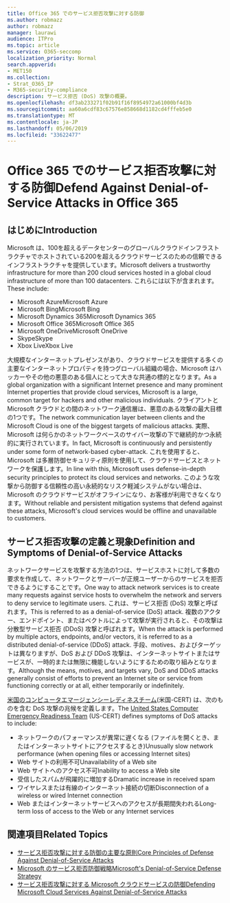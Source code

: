 ```yaml
---
title: Office 365 でのサービス拒否攻撃に対する防御
ms.author: robmazz
author: robmazz
manager: laurawi
audience: ITPro
ms.topic: article
ms.service: O365-seccomp
localization_priority: Normal
search.appverid:
- MET150
ms.collection:
- Strat_O365_IP
- M365-security-compliance
description: サービス拒否 (DoS) 攻撃の概要。
ms.openlocfilehash: df3ab233271f02b91f16f8954972a61000bf4d3b
ms.sourcegitcommit: aa60a6cdf83c67576e858668d1182cd4fffeb5e0
ms.translationtype: MT
ms.contentlocale: ja-JP
ms.lasthandoff: 05/06/2019
ms.locfileid: "33622477"
---
```

# <a name="defend-against-denial-of-service-attacks-in-office-365"></a><span data-ttu-id="134a2-103">Office 365 でのサービス拒否攻撃に対する防御</span><span class="sxs-lookup"><span data-stu-id="134a2-103">Defend Against Denial-of-Service Attacks in Office 365</span></span>

## <a name="introduction"></a><span data-ttu-id="134a2-104">はじめに</span><span class="sxs-lookup"><span data-stu-id="134a2-104">Introduction</span></span>

<span data-ttu-id="134a2-105">Microsoft は、100を超えるデータセンターのグローバルクラウドインフラストラクチャでホストされている200を超えるクラウドサービスのための信頼できるインフラストラクチャを提供しています。</span><span class="sxs-lookup"><span data-stu-id="134a2-105">Microsoft delivers a trustworthy infrastructure for more than 200 cloud services hosted in a global cloud infrastructure of more than 100 datacenters.</span></span> <span data-ttu-id="134a2-106">これらには以下が含まれます。</span><span class="sxs-lookup"><span data-stu-id="134a2-106">These include:</span></span>

- <span data-ttu-id="134a2-107">Microsoft Azure</span><span class="sxs-lookup"><span data-stu-id="134a2-107">Microsoft Azure</span></span>
- <span data-ttu-id="134a2-108">Microsoft Bing</span><span class="sxs-lookup"><span data-stu-id="134a2-108">Microsoft Bing</span></span>
- <span data-ttu-id="134a2-109">Microsoft Dynamics 365</span><span class="sxs-lookup"><span data-stu-id="134a2-109">Microsoft Dynamics 365</span></span>
- <span data-ttu-id="134a2-110">Microsoft Office 365</span><span class="sxs-lookup"><span data-stu-id="134a2-110">Microsoft Office 365</span></span>
- <span data-ttu-id="134a2-111">Microsoft OneDrive</span><span class="sxs-lookup"><span data-stu-id="134a2-111">Microsoft OneDrive</span></span>
- <span data-ttu-id="134a2-112">Skype</span><span class="sxs-lookup"><span data-stu-id="134a2-112">Skype</span></span>
- <span data-ttu-id="134a2-113">Xbox Live</span><span class="sxs-lookup"><span data-stu-id="134a2-113">Xbox Live</span></span>

<span data-ttu-id="134a2-114">大規模なインターネットプレゼンスがあり、クラウドサービスを提供する多くの主要なインターネットプロパティを持つグローバル組織の場合、Microsoft はハッカーやその他の悪意のある個人にとって大きな共通の標的となります。</span><span class="sxs-lookup"><span data-stu-id="134a2-114">As a global organization with a significant Internet presence and many prominent Internet properties that provide cloud services, Microsoft is a large, common target for hackers and other malicious individuals.</span></span> <span data-ttu-id="134a2-115">クライアントと Microsoft クラウドとの間のネットワーク通信層は、悪意のある攻撃の最大目標の1つです。</span><span class="sxs-lookup"><span data-stu-id="134a2-115">The network communication layer between clients and the Microsoft Cloud is one of the biggest targets of malicious attacks.</span></span> <span data-ttu-id="134a2-116">実際、Microsoft は何らかのネットワークベースのサイバー攻撃の下で継続的かつ永続的に実行されています。</span><span class="sxs-lookup"><span data-stu-id="134a2-116">In fact, Microsoft is continuously and persistently under some form of network-based cyber-attack.</span></span> <span data-ttu-id="134a2-117">これを使用すると、Microsoft は多層防御セキュリティ原則を使用して、クラウドサービスとネットワークを保護します。</span><span class="sxs-lookup"><span data-stu-id="134a2-117">In line with this, Microsoft uses defense-in-depth security principles to protect its cloud services and networks.</span></span> <span data-ttu-id="134a2-118">このような攻撃から防御する信頼性の高い永続的なリスク軽減システムがない場合は、Microsoft のクラウドサービスがオフラインになり、お客様が利用できなくなります。</span><span class="sxs-lookup"><span data-stu-id="134a2-118">Without reliable and persistent mitigation systems that defend against these attacks, Microsoft's cloud services would be offline and unavailable to customers.</span></span>

## <a name="definition-and-symptoms-of-denial-of-service-attacks"></a><span data-ttu-id="134a2-119">サービス拒否攻撃の定義と現象</span><span class="sxs-lookup"><span data-stu-id="134a2-119">Definition and Symptoms of Denial-of-Service Attacks</span></span>

<span data-ttu-id="134a2-120">ネットワークサービスを攻撃する方法の1つは、サービスホストに対して多数の要求を作成して、ネットワークとサーバーが正規ユーザーからのサービスを拒否できるようにすることです。</span><span class="sxs-lookup"><span data-stu-id="134a2-120">One way to attack network services is to create many requests against service hosts to overwhelm the network and servers to deny service to legitimate users.</span></span> <span data-ttu-id="134a2-121">これは、サービス拒否 (DoS) 攻撃と呼ばれます。</span><span class="sxs-lookup"><span data-stu-id="134a2-121">This is referred to as a denial-of-service (DoS) attack.</span></span> <span data-ttu-id="134a2-122">複数のアクター、エンドポイント、またはベクトルによって攻撃が実行されると、その攻撃は分散型サービス拒否 (DDoS) 攻撃と呼ばれます。</span><span class="sxs-lookup"><span data-stu-id="134a2-122">When the attack is performed by multiple actors, endpoints, and/or vectors, it is referred to as a distributed denial-of-service (DDoS) attack.</span></span> <span data-ttu-id="134a2-123">手段、motives、およびターゲットは異なりますが、DoS および DDoS 攻撃は、インターネットサイトまたはサービスが、一時的または無限に機能しないようにするための取り組みとなります。</span><span class="sxs-lookup"><span data-stu-id="134a2-123">Although the means, motives, and targets vary, DoS and DDoS attacks generally consist of efforts to prevent an Internet site or service from functioning correctly or at all, either temporarily or indefinitely.</span></span>

<span data-ttu-id="134a2-124">[米国のコンピュータエマージェンシーレディネスチーム](https://www.us-cert.gov/)(米国-CERT) は、次のものを含む DoS 攻撃の兆候を定義します。</span><span class="sxs-lookup"><span data-stu-id="134a2-124">The [United States Computer Emergency Readiness Team](https://www.us-cert.gov/) (US-CERT) defines symptoms of DoS attacks to include:</span></span>

- <span data-ttu-id="134a2-125">ネットワークのパフォーマンスが異常に遅くなる (ファイルを開くとき、またはインターネットサイトにアクセスするとき)</span><span class="sxs-lookup"><span data-stu-id="134a2-125">Unusually slow network performance (when opening files or accessing Internet sites)</span></span>
- <span data-ttu-id="134a2-126">Web サイトの利用不可</span><span class="sxs-lookup"><span data-stu-id="134a2-126">Unavailability of a Web site</span></span>
- <span data-ttu-id="134a2-127">Web サイトへのアクセス不可</span><span class="sxs-lookup"><span data-stu-id="134a2-127">Inability to access a Web site</span></span>
- <span data-ttu-id="134a2-128">受信したスパムが飛躍的に増加する</span><span class="sxs-lookup"><span data-stu-id="134a2-128">Dramatic increase in received spam</span></span>
- <span data-ttu-id="134a2-129">ワイヤレスまたは有線のインターネット接続の切断</span><span class="sxs-lookup"><span data-stu-id="134a2-129">Disconnection of a wireless or wired Internet connection</span></span>
- <span data-ttu-id="134a2-130">Web またはインターネットサービスへのアクセスが長期間失われる</span><span class="sxs-lookup"><span data-stu-id="134a2-130">Long-term loss of access to the Web or any Internet services</span></span>

## <a name="related-topics"></a><span data-ttu-id="134a2-131">関連項目</span><span class="sxs-lookup"><span data-stu-id="134a2-131">Related Topics</span></span>

- [<span data-ttu-id="134a2-132">サービス拒否攻撃に対する防御の主要な原則</span><span class="sxs-lookup"><span data-stu-id="134a2-132">Core Principles of Defense Against Denial-of-Service Attacks</span></span>](office-365-core-principles-of-defense-against-dos-attacks.md)
- [<span data-ttu-id="134a2-133">Microsoft のサービス拒否防御戦略</span><span class="sxs-lookup"><span data-stu-id="134a2-133">Microsoft's Denial-of-Service Defense Strategy</span></span>](office-365-microsoft-dos-defense-strategy.md)
- [<span data-ttu-id="134a2-134">サービス拒否攻撃に対する Microsoft クラウドサービスの防御</span><span class="sxs-lookup"><span data-stu-id="134a2-134">Defending Microsoft Cloud Services Against Denial-of-Service Attacks</span></span>](office-365-defending-cloud-services-against-dos-attacks.md)
